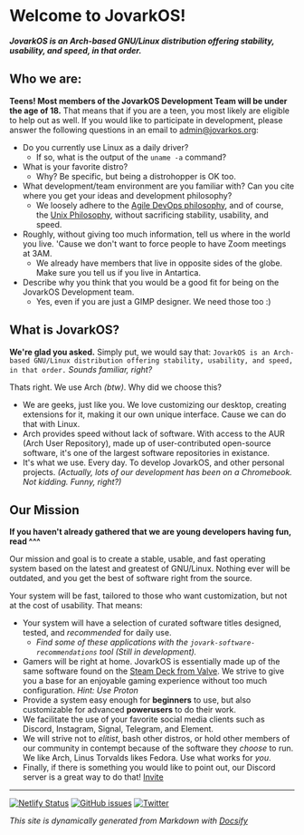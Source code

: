 # Welcome to JovarkOS!
***JovarkOS is an Arch-based GNU/Linux distribution offering stability, usability, and speed, in that order.***

## Who we are:
**Teens! Most members of the JovarkOS Development Team will be under the age of 18.**
That means that if you are a teen, you most likely are eligible to help out as well.
If you would like to participate in development, please answer the following questions in an email to [admin@jovarkos.org](mailto:admin@jovarkos.org):
 - Do you currently use Linux as a daily driver?
    - If so, what is the output of the `uname -a` command? 
 - What is your favorite distro? 
    - Why? Be specific, but being a distrohopper is OK too.
 - What development/team environment are you familiar with? Can you cite where you get your ideas and development philosophy?
    - We loosely adhere to the [Agile DevOps philosophy](https://agilemanifesto.org), and of course, the [Unix Philosophy](http://s3.eurecom.fr/~balzarot/softdev/material/0_2_unix_philosophy.pdf), without sacrificing stability, usability, and speed.
 - Roughly, without giving too much information, tell us where in the world you live. 'Cause we don't want to force people to have Zoom meetings at 3AM.
    - We already have members that live in opposite sides of the globe. Make sure you tell us if you live in Antartica.
 - Describe why you think that you would be a good fit for being on the JovarkOS Development team.
    - Yes, even if you are just a GIMP designer. We need those too :)

## What is JovarkOS?
**We're glad you asked.**
Simply put, we would say that:
`
JovarkOS is an Arch-based GNU/Linux distribution offering stability, usability, and speed, in that order.
`
*Sounds familiar, right?*


Thats right. We use Arch *(btw)*. Why did we choose this?
 - We are geeks, just like you. We love customizing our desktop, creating extensions for it, making it our own unique interface. 
 Cause we can do that with Linux.
 - Arch provides speed without lack of software. With access to the AUR (Arch User Repository), made up of user-contributed open-source software, it's one of the largest software repositories in existance.
 - It's what we use. Every day. To develop JovarkOS, and other personal projects.
 *(Actually, lots of our development has been on a Chromebook. Not kidding. Funny, right?)*

 ## Our Mission
 **If you haven't already gathered that we are young developers having fun, read ^^^**

 Our mission and goal is to create a stable, usable, and fast operating system based on the latest and greatest of GNU/Linux. Nothing ever will be outdated, and you get the best of software right from the source.

 Your system will be fast, tailored to those who want customization, but not at the cost of usability. That means:
 - Your system will have a selection of curated software titles designed, tested, and *recommended* for daily use.
    - *Find some of these applications with the `jovark-software-recommendations` tool (Still in development).*
 - Gamers will be right at home. JovarkOS is essentially made up of the same software found on the [Steam Deck from Valve](https://store.steampowered.com/steamdeck). We strive to give you a base for an enjoyable gaming experience without too much configuration. *Hint: Use Proton*
 - Provide a system easy enough for **beginners** to use, but also customizable for advanced **powerusers** to do their work.
 - We facilitate the use of your favorite social media clients such as Discord, Instagram, Signal, Telegram, and Element.
 - We will strive not to *elitist*, bash other distros, or hold other members of our community in contempt because of the software they *choose* to run. We like Arch, Linus Torvalds likes Fedora. Use what works for *you*. 
 - Finally, if there is something you would like to point out, our Discord server is a great way to do that! [Invite](https://discord.gg/8jabsmuyU3)



<hr>

[![Netlify Status](https://api.netlify.com/api/v1/badges/b665818d-c42a-4a52-ab17-db73e6e2441a/deploy-status)](https://app.netlify.com/sites/jovarkos-docs/deploys)
[![GitHub issues](https://img.shields.io/github/issues/jovarkos/docs)](https://github.com/jovarkos/docs/issues)
[![Twitter](https://img.shields.io/twitter/url?label=JovarkOS&url=https%3A%2F%2Ftwitter.com%2Fjovarkos)](https://twitter.com/intent/tweet?text=Wow:&url=https%3A%2F%2Ftwitter.com%2Fjovarkos)

*This site is dynamically generated from Markdown with [Docsify](https://docsify.js.org/)*
